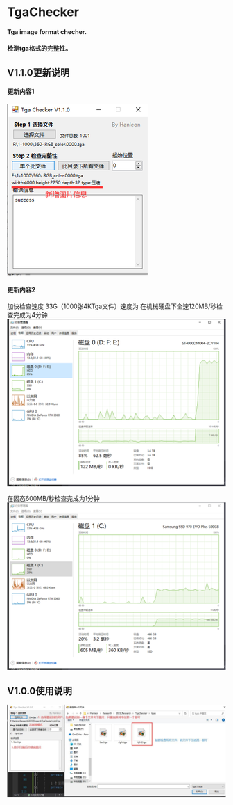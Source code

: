 # TgaChecker

#### Tga image format checher.
#### 检测tga格式的完整性。

## V1.1.0更新说明
#### 更新内容1
![image](https://github.com/Hanleon/TgaChecker/blob/main/V1.1.0.png)

#### 更新内容2
加快检查速度
33G（1000张4KTga文件）速度为
在机械硬盘下全速120MB/秒检查完成为4分钟
![image](https://github.com/Hanleon/TgaChecker/blob/main/%E6%9C%BA%E6%A2%B0.png)

在固态600MB/秒检查完成为1分钟
![image](https://github.com/Hanleon/TgaChecker/blob/main/%E5%9B%BA%E6%80%81.png)
 

## V1.0.0使用说明
![image](https://github.com/Hanleon/TgaChecker/blob/main/%E4%BD%BF%E7%94%A8%E8%AF%B4%E6%98%8E.jpg)



